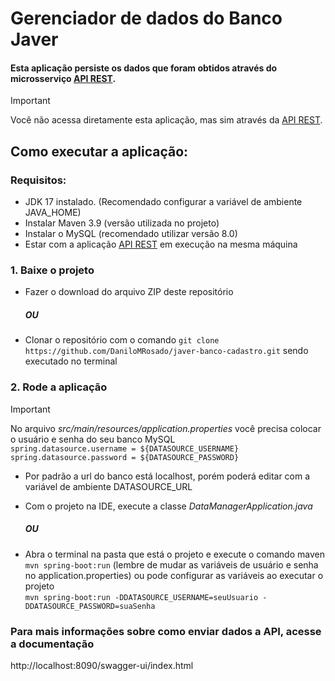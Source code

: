 # Gerenciador de dados do Banco Javer
#### Esta aplicação persiste os dados que foram obtidos através do microsserviço [API REST](https://github.com/DaniloMRosado/api-javer-cadastro).
> [!IMPORTANT]  
> Você não acessa diretamente esta aplicação, mas sim através da [API REST](https://github.com/DaniloMRosado/api-javer-cadastro).

## Como executar a aplicação:
### Requisitos:
- JDK 17 instalado. (Recomendado configurar a variável de ambiente JAVA_HOME)
- Instalar Maven 3.9 (versão utilizada no projeto)
- Instalar o MySQL (recomendado utilizar versão 8.0)
- Estar com a aplicação [API REST](https://github.com/DaniloMRosado/javer-banco-cadastro) em execução na mesma máquina
### 1. Baixe o projeto
- Fazer o download do arquivo ZIP deste repositório
  ##### OU
- Clonar o repositório com o comando  ```git clone https://github.com/DaniloMRosado/javer-banco-cadastro.git``` sendo executado no terminal
### 2. Rode a aplicação
> [!IMPORTANT]
>  No arquivo _src/main/resources/application.properties_ você precisa colocar o usuário e senha do seu banco MySQL <br>
>  ```spring.datasource.username = ${DATASOURCE_USERNAME}``` <br>
>  ```spring.datasource.password = ${DATASOURCE_PASSWORD}``` <br>
> - Por padrão a url do banco está localhost, porém poderá editar com a variável de ambiente DATASOURCE_URL 
- Com o projeto na IDE, execute a classe _DataManagerApplication.java_
  ##### OU
- Abra o terminal na pasta que está o projeto e execute o comando maven ```mvn spring-boot:run``` (lembre de mudar as variáveis de usuário e senha no application.properties) ou pode configurar as variáveis ao executar o projeto <br>
 ```mvn spring-boot:run -DDATASOURCE_USERNAME=seuUsuario -DDATASOURCE_PASSWORD=suaSenha```
### Para mais informações sobre como enviar dados a API, acesse a documentação 
http://localhost:8090/swagger-ui/index.html


